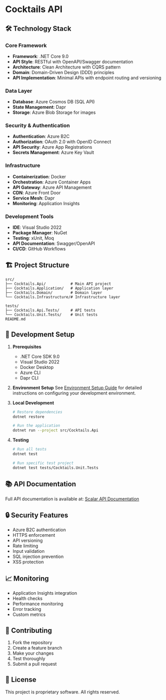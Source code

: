 # Cocktails API

## 🛠️ Technology Stack

### Core Framework
- **Framework**: .NET Core 9.0
- **API Style**: RESTful with OpenAPI/Swagger documentation
- **Architecture**: Clean Architecture with CQRS pattern
- **Domain**: Domain-Driven Design (DDD) principles
- **API Implementation**: Minimal APIs with endpoint routing and versioning

### Data Layer
- **Database**: Azure Cosmos DB (SQL API)
- **State Management**: Dapr
- **Storage**: Azure Blob Storage for images

### Security & Authentication
- **Authentication**: Azure B2C
- **Authorization**: OAuth 2.0 with OpenID Connect
- **API Security**: Azure App Registrations
- **Secrets Management**: Azure Key Vault

### Infrastructure
- **Containerization**: Docker
- **Orchestration**: Azure Container Apps
- **API Gateway**: Azure API Management
- **CDN**: Azure Front Door
- **Service Mesh**: Dapr
- **Monitoring**: Application Insights

### Development Tools
- **IDE**: Visual Studio 2022
- **Package Manager**: NuGet
- **Testing**: xUnit, Moq
- **API Documentation**: Swagger/OpenAPI
- **CI/CD**: GitHub Workflows

## 🏗️ Project Structure

```
src/
├── Cocktails.Api/           # Main API project
├── Cocktails.Application/   # Application layer
├── Cocktails.Domain/        # Domain layer
└── Cocktails.Infrastructure/# Infrastructure layer

tests/
├── Cocktails.Api.Tests/     # API tests
└── Cocktails.Unit.Tests/    # Unit tests
README.md
```

## 🚀 Development Setup

1. **Prerequisites**
   - .NET Core SDK 9.0
   - Visual Studio 2022
   - Docker Desktop
   - Azure CLI
   - Dapr CLI

2. **Environment Setup**
   See [Environment Setup Guide](.readme/env-setup.md) for detailed instructions on configuring your development environment.

3. **Local Development**
   ```bash
   # Restore dependencies
   dotnet restore
   
   # Run the application
   dotnet run --project src/Cocktails.Api
   ```

4. **Testing**
   ```bash
   # Run all tests
   dotnet test
   
   # Run specific test project
   dotnet test tests/Cocktails.Unit.Tests
   ```

## 📚 API Documentation

Full API documentation is available at: [Scalar API Documentation](https://api.cezzis.com/prd/cocktails/api-docs/v1/scalar/v1)

## 🔒 Security Features

- Azure B2C authentication
- HTTPS enforcement
- API versioning
- Rate limiting
- Input validation
- SQL injection prevention
- XSS protection

## 📈 Monitoring

- Application Insights integration
- Health checks
- Performance monitoring
- Error tracking
- Custom metrics

## 🤝 Contributing

1. Fork the repository
2. Create a feature branch
3. Make your changes
4. Test thoroughly
5. Submit a pull request

## 📄 License

This project is proprietary software. All rights reserved. 